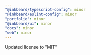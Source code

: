```yaml
---
"@inkbeard/typescript-config": minor
"@inkbeard/eslint-config": minor
"portfolio": minor
"@inkbeard/ui": minor
"docs": minor
"web": minor
---
```


Updated license to "MIT"
